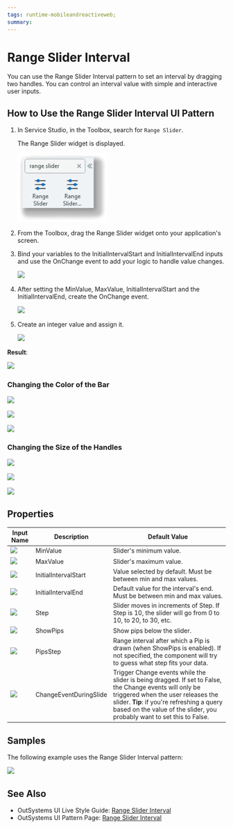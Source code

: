 ```yaml
---
tags: runtime-mobileandreactiveweb;  
summary: 
---
```


# Range Slider Interval 

You can use the Range Slider Interval pattern to set an interval by dragging two handles. You can control an interval value with simple and interactive user inputs.

## How to Use the Range Slider Interval UI Pattern

1. In Service Studio, in the Toolbox, search for  `Range Slider`. 

    The Range Slider widget is displayed.

    ![](images/rangeslider-widget.png)

1. From the Toolbox, drag the Range Slider widget onto your application's screen.
1. Bind your variables to the InitialIntervalStart and InitialIntervalEnd inputs and use the OnChange event to add your logic to handle value changes.

    ![](images/range_slider_interval_interaction.png)  

1. After setting the MinValue, MaxValue, InitialIntervalStart and the InitialIntervalEnd, create the OnChange event.

    ![](images/range_slider_interval_create.png)  

1. Create an integer value and assign it.

    ![](images/range_slider_interval_assign.png)  

**Result**:

![](images/RangesliderInterval_BasicEndResult.gif)

### Changing the Color of the Bar

![](images/range_slider_interval_change_colors.png)

![](images/range_slider_interval_change_color_of_the_bar.png)

![](images/range_slider_interval_change_colors_2.png)

### Changing the Size of the Handles

![](images/change_size_of_handles.png)

![](images/change_size.png)

![](images/change_size_of_handles_2.png)

## Properties

**Input Name** |  **Description** |  **Default Value**  
---|---|---  
![](images/input.png) |  MinValue  |  Slider's minimum value.  |  none  
![](images/input.png) |  MaxValue  |  Slider's maximum value.  |  none  
![](images/input.png) |  InitialIntervalStart  |  Value selected by default. Must be between min and max values.  |  none  
![](images/input.png) |  InitialIntervalEnd  |  Default value for the interval's end. Must be between min and max values.  |  none  
![](images/input.png) |  Step  |  Slider moves in increments of Step. If Step is 10, the slider will go from 0 to 10, to 20, to 30, etc.  |  1  
![](images/input.png) |  ShowPips  |  Show pips below the slider.  |  _True_  
![](images/input.png) |  PipsStep  |  Range interval after which a Pip is drawn (when ShowPips is enabled). If not specified, the component will try to guess what step fits your data.  |  -1  
![](images/input.png) |  ChangeEventDuringSlide  |  Trigger Change events while the slider is being dragged. If set to False, the Change events will only be triggered when the user releases the slider.  **Tip**: if you're refreshing a query based on the value of the slider, you probably want to set this to False.  |  _True_  
  
  
## Samples

The following example uses the Range Slider Interval pattern:

![](images/RangeSliderInterval-Sample-1.PNG)

## See Also

* OutSystems UI Live Style Guide: [Range Slider Interval](https://outsystemsui.outsystems.com/WebStyleGuidePreview/RangeSliderInterval.aspx)
* OutSystems UI Pattern Page: [Range Slider Interval](https://outsystemsui.outsystems.com/OutSystemsUIWebsite/PatternDetail?PatternId=61)